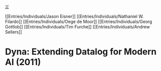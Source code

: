 [🇿](zotero://select/library/items/G9LTDSNB)

[[Entries/Individuals/Jason Eisner]] [[Entries/Individuals/Nathaniel W. Filardo]] [[Entries/Individuals/Oege de Moor]] [[Entries/Individuals/Georg Gottlob]] [[Entries/Individuals/Tim Furche]] [[Entries/Individuals/Andrew Sellers]] 
# Dyna: Extending Datalog for Modern AI (2011)

